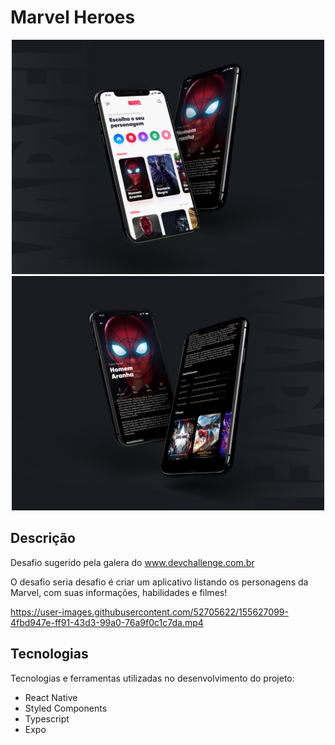 <h1>
  Marvel Heroes
</h1>

<div align="center">
  <img src="https://raw.githubusercontent.com/paulobr4z/marvel_heroes/master/src/assets/presentation/Spider%20Man.jpg" alt="presentation" width="500" >
  <img src="https://raw.githubusercontent.com/paulobr4z/marvel_heroes/master/src/assets/presentation/Spider%20Man%20Details.jpg" alt="presentation" width="500" >  
</div>

<h2>Descrição</h2>

Desafio sugerido pela galera do www.devchallenge.com.br

O desafio seria desafio é criar um aplicativo listando os personagens da Marvel, com suas informações, habilidades e filmes!

https://user-images.githubusercontent.com/52705622/155627099-4fbd947e-ff91-43d3-99a0-76a9f0c1c7da.mp4

<h2>Tecnologias</h2>

<p>Tecnologias e ferramentas utilizadas no desenvolvimento do projeto:</p>

<ul>
  <li>React Native</li>
  <li>Styled Components</li>
  <li>Typescript</li>
  <li>Expo</li>
</ul>

